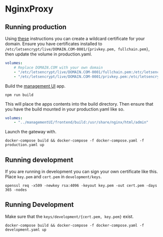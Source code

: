 # NginxProxy

## Running production

Using [these](https://certbot.eff.org/lets-encrypt/debianbuster-nginx) instructions you can create a wildcard certificate for your domain.
Ensure you have certificates installed to `/etc/letsencrypt/live/DOMAIN.COM-0001/{privkey.pem, fullchain.pem}`, then update the volume in production.yaml.

```yaml
volumes:
    # Replace DOMAIN.COM with your own domain
    - "/etc/letsencrypt/live/DOMAIN.COM-0001/fullchain.pem:/etc/letsencrypt/live/DOMAIN.COM/fullchain.pem"
    - "/etc/letsencrypt/live/DOMAIN.COM-0001/privkey.pem:/etc/letsencrypt/live/DOMAIN.COM/privkey.pem"
```

Build the [management UI](https://github.com/rolandw-blog/managementUI) app.

```none
npm run build
```

This will place the apps contents into the build directory. Then ensure that you have the build mounted in your production.yaml like so.

```yaml
volumes:
    - "../managementUI/frontend/build:/usr/share/nginx/html/admin"
```

Launch the gateway with.

```none
docker-compose build && docker-compose -f docker-compose.yaml -f production.yaml up
```

## Running development

If you are running in development you can sign your own certificate like this. Place `key.pem` and `cert.pem` in `development/keys`.

```none
openssl req -x509 -newkey rsa:4096 -keyout key.pem -out cert.pem -days 365 -nodes
```

## Running Development

Make sure that the `keys/development/{cert.pem, key.pem}` exist.

```none
docker-compose build && docker-compose -f docker-compose.yaml -f development.yaml up
```
